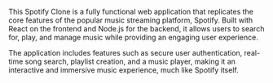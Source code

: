 This Spotify Clone is a fully functional web application that replicates the core features of the popular music streaming platform, Spotify. Built with React on the frontend and Node.js for the backend, it allows users to search for, play, and manage music while providing an engaging user experience.

The application includes features such as secure user authentication, real-time song search, playlist creation, and a music player, making it an interactive and immersive music experience, much like Spotify itself.

